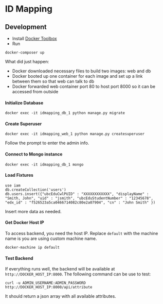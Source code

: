 ID Mapping
==========


Development
-----------

* Install [Docker Toolbox](https://www.docker.com/toolbox)
* Run
```
docker-composer up
```

What did just happen:
* Docker downloaded necessary files to build two images: web and db
* Docker booted up one container for each image and set up a link between them so that web can talk to db
* Docker forwarded web container port 80 to host port 8000 so it can be accessed from outside

#### Initialize Database
```
docker exec -it idmapping_db_1 python manage.py migrate
```

#### Create Superuser
```
docker exec -it idmapping_web_1 python manage.py createsuperuser
```
Follow the prompt to enter the admin info.

#### Connect to Mongo instance
```
docker exec -it idmapping_db_1 mongo
```
#### Load Fixtures
```
use iam
db.createCollection('users')
db.users.insert({"ubcEduCwlPUID" : "XXXXXXXXXXXX", "displayName" : "Smith, John", "uid" : "jsmith", "ubcEduStudentNumber" : "12345678", "edx_id" : "f526523a5ca0466714082c80e2a07904", "cn" : "John Smith" })
```
Insert more data as needed.

#### Get Docker Host IP
To access backend, you need the host IP. Replace `default` with the machine name is you are using custom machine name.
```
docker-machine ip default
```

#### Test Backend
If everything runs well, the backend will be available at `http://DOCKER_HOST_IP:8000`. The following command can be use to test:
```
curl -u ADMIN_USERNAME:ADMIN_PASSWORD http://DOCKER_HOST_IP:8000/api/attribute
```
It should return a json array with all available attributes.
